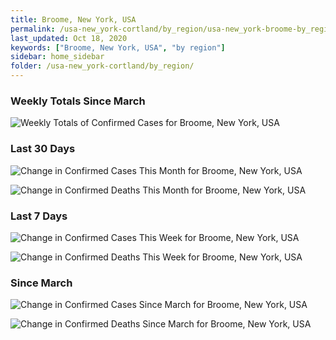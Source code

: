 ```yaml
---
title: Broome, New York, USA
permalink: /usa-new_york-cortland/by_region/usa-new_york-broome-by_region.html
last_updated: Oct 18, 2020
keywords: ["Broome, New York, USA", "by region"]
sidebar: home_sidebar
folder: /usa-new_york-cortland/by_region/
---
```


<h3>Weekly Totals Since March</h3>

![Weekly Totals of Confirmed Cases for Broome, New York, USA](/images/graphs/usa-new_york-broome-weekly_totals_graph.png)

<h3>Last 30 Days</h3>

![Change in Confirmed Cases This Month for Broome, New York, USA](/images/graphs/usa-new_york-broome-delta_confirmed-30_days_graph.png)

![Change in Confirmed Deaths This Month for Broome, New York, USA](/images/graphs/usa-new_york-broome-delta_deaths-30_days_graph.png)

<h3>Last 7 Days</h3>

![Change in Confirmed Cases This Week for Broome, New York, USA](/images/graphs/usa-new_york-broome-delta_confirmed-7_days_graph.png)

![Change in Confirmed Deaths This Week for Broome, New York, USA](/images/graphs/usa-new_york-broome-delta_deaths-7_days_graph.png)

<h3>Since March</h3>

![Change in Confirmed Cases Since March for Broome, New York, USA](/images/graphs/usa-new_york-broome-delta_confirmed-since_march_graph.png)

![Change in Confirmed Deaths Since March for Broome, New York, USA](/images/graphs/usa-new_york-broome-delta_deaths-since_march_graph.png)
